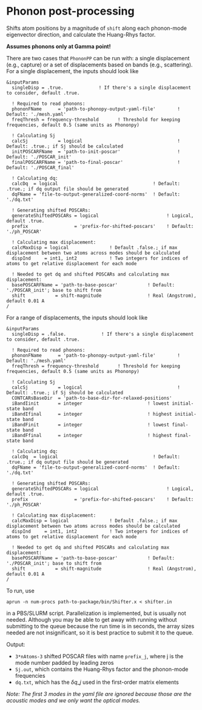# Phonon post-processing

Shifts atom positions by a magnitude of `shift` along each phonon-mode eigenvector direction, and calculate the Huang-Rhys factor. 

**Assumes phonons only at Gamma point!** 

There are two cases that `PhononPP` can be run with: a single displacement (e.g., capture) or a set of displacements based on bands (e.g., scattering). For a single displacement, the inputs should look like
```
&inputParams
  singleDisp = .true.             ! If there's a single displacement to consider, default .true.

  ! Required to read phonons:
  phononFName      = 'path-to-phonopy-output-yaml-file'        ! Default: './mesh.yaml'
  freqThresh = frequency-threshold       ! Threshold for keeping frequencies, default 0.5 (same units as Phononpy)

  ! Calculating Sj
  calcSj           = logical                                   ! Default: .true.; if Sj should be calculated
  initPOSCARFName  = 'path-to-init-poscar'                     ! Default: './POSCAR_init'
  finalPOSCARFName = 'path-to-final-poscar'                    ! Default: './POSCAR_final'

  ! Calculating dq:
  calcDq  = logical                                   ! Default: .true.; if dq output file should be generated
  dqFName = 'file-to-output-generalized-coord-norms'  ! Default: './dq.txt'

  ! Generating shifted POSCARs:
  generateShiftedPOSCARs = logical                         ! Logical, default .true.
  prefix                 = 'prefix-for-shifted-poscars'    ! Default: './ph_POSCAR'
  
  ! Calculating max displacement:
  calcMaxDisp = logical               ! Default .false.; if max displacement between two atoms across modes should be calculated
  dispInd     = int1, int2            ! Two integers for indices of atoms to get relative displacement for each mode             

  ! Needed to get dq and shifted POSCARs and calculating max displacement:
  basePOSCARFName = 'path-to-base-poscar'           ! Default: './POSCAR_init'; base to shift from
  shift           = shift-magnitude                 ! Real (Angstrom), default 0.01 A
/
```


For a range of displacements, the inputs should look like
```
&inputParams
  singleDisp = .false.             ! If there's a single displacement to consider, default .true.

  ! Required to read phonons:
  phononFName      = 'path-to-phonopy-output-yaml-file'        ! Default: './mesh.yaml'
  freqThresh = frequency-threshold       ! Threshold for keeping frequencies, default 0.5 (same units as Phononpy)

  ! Calculating Sj
  calcSj           = logical                                   ! Default: .true.; if Sj should be calculated
  CONTCARsBaseDir  = 'path-to-base-dir-for-relaxed-positions'   
  iBandIinit       = integer						! lowest initial-state band
  iBandIfinal      = integer						! highest initial-state band
  iBandFinit       = integer						! lowest final-state band
  iBandFfinal      = integer						! highest final-state band

  ! Calculating dq:
  calcDq  = logical                                   ! Default: .true.; if dq output file should be generated
  dqFName = 'file-to-output-generalized-coord-norms'  ! Default: './dq.txt'

  ! Generating shifted POSCARs:
  generateShiftedPOSCARs = logical                         ! Logical, default .true.
  prefix                 = 'prefix-for-shifted-poscars'    ! Default: './ph_POSCAR'

  ! Calculating max displacement:
  calcMaxDisp = logical               ! Default .false.; if max displacement between two atoms across modes should be calculated
  dispInd     = int1, int2            ! Two integers for indices of atoms to get relative displacement for each mode             

  ! Needed to get dq and shifted POSCARs and calculating max displacement:
  basePOSCARFName = 'path-to-base-poscar'           ! Default: './POSCAR_init'; base to shift from
  shift           = shift-magnitude                 ! Real (Angstrom), default 0.01 A
/
```


To run, use
```
aprun -n num-procs path-to-package/bin/Shifter.x < shifter.in
```
in a PBS/SLURM script. Parallelization is implemented, but is usually not needed. Although you may be able to get away with running without submitting to the queue because the run time is in seconds, the array sizes needed are not insignificant, so it is best practice to submit it to the queue. 

Output:
* `3*nAtoms-3` shifted POSCAR files with name `prefix_j`, where j is the mode number padded by leading zeros
* `Sj.out`, which contains the Huang-Rhys factor and the phonon-mode frequencies
* `dq.txt`, which has the $\delta q\_j$ used in the first-order matrix elements

_Note: The first 3 modes in the yaml file are ignored because those are the acoustic modes and we only want the optical modes._
